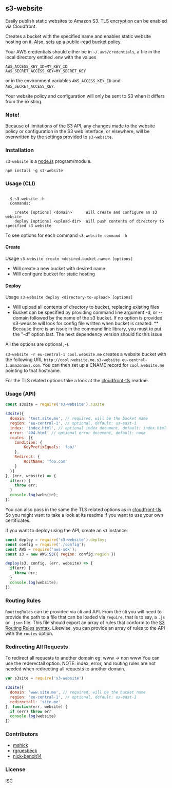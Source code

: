 ## s3-website

Easily publish static websites to Amazon S3. TLS encryption can be enabled via Cloudfront.

Creates a bucket with the specified name and enables static website hosting on it. Also, sets up a public-read bucket policy.

Your AWS credentials should either be in `~/.aws/credentials`, a file in the local directory entitled .env with the values
```
AWS_ACCESS_KEY_ID=MY_KEY_ID
AWS_SECRET_ACCESS_KEY=MY_SECRET_KEY
```
 or in the environment variables `AWS_ACCESS_KEY_ID` and `AWS_SECRET_ACCESS_KEY`.

Your website policy and configuration will only be sent to S3 when it differs
from the existing.

### Note!

Because of limitations of the S3 API, any changes made to the website policy or
configuration in the S3 web interface, or elsewhere, will be overwritten by the
settings provided to `s3-website`.

### Installation

`s3-website` is a [node.js](http://nodejs.org) program/module.

```
npm install -g s3-website
```


### Usage (CLI)

```

  $ s3-website -h
  Commands:

    create [options] <domain>      Will create and configure an s3 website
    deploy [options] <upload-dir>  Will push contents of directory to specified s3 website
```
To see options for each command  `s3-website command -h`

#### Create
  Usage `s3-website create <desired.bucket.name> [options]`
  * Will create a new bucket with desired name
  * Will configure bucket for static hosting

#### Deploy
  Usage `s3-website deploy <directory-to-upload> [options]`
  * Will upload all contents of directory to bucket, replacing existing files
  * Bucket can be specified by providing command line argument -d, or --domain
    followed by the name of the s3 bucket. If no option is provided s3-website
    will look for config file written when bucket is created.
  ** Because there is an issue in the command line library, you must to put the "-d" option last.
    The next dependency version should fix this issue


All the options are optional ;-).

`s3-website -r eu-central-1 cool.website.me` creates a website bucket with the following URL `http://cool.website.me.s3-website.eu-central-1.amazonaws.com`.
You can then set up a CNAME record for `cool.website.me` pointing to that hostname.

For the TLS related options take a look at the [cloudfront-tls](https://github.com/klaemo/cloudfront-tls) readme.

### Usage (API)

```javascript
const s3site = require('s3-website').s3site

s3site({
  domain: 'test.site.me', // required, will be the bucket name
  region: 'eu-central-1', // optional, default: us-east-1
  index: 'index.html', // optional index document, default: index.html
  error: '404.html' // optional error document, default: none
  routes: [{
    Condition: {
        KeyPrefixEquals: 'foo/'
    },
    Redirect: {
        HostName: 'foo.com'
    }
  }]
}, (err, website) => {
  if(err) {
    throw err;
  }
  console.log(website);
})
```

You can also pass in the same the TLS related options as in [cloudfront-tls](https://github.com/klaemo/cloudfront-tls). So you might want to take a look at its readme if you want to use your own certificates.

If you want to deploy using the API, create an `s3` instance:

```javascript
const deploy = require('s3-website').deploy;
const config = require('./config');
const AWS = require('aws-sdk');
const s3 = new AWS.S3({ region: config.region })

deploy(s3, config, (err, website) => {
  if(err) {
    throw err;
  }
  console.log(website);
})
```

### Routing Rules

`RoutingRules` can be provided via cli and API. From the cli you will need to provide the path to
a file that can be loaded via `require`, that is to say, a `.js` or `.json` file. This file
should export an array of rules that conform to the [S3 Routing Rules syntax](http://docs.aws.amazon.com/AmazonS3/latest/dev/HowDoIWebsiteConfiguration.html#configure-bucket-as-website-routing-rule-syntax). Likewise, you can provide an
array of rules to the API with the `routes` option.

### Redirecting All Requests
To redirect all requests to another domain eg: www -> non www
You can use the rederectall option. NOTE: index, error, and routing rules are not needed when redirecting all requests to another domain.
```javascript
var s3site = require('s3-website')

s3site({
  domain: 'www.site.me', // required, will be the bucket name
  region: 'eu-central-1', // optional, default: us-east-1
  redirectall: 'site.me'
}, function(err, website) {
  if (err) throw err
  console.log(website)
})
```

### Contributors

- [mshick](https://github.com/mshick)
- [rgruesbeck](https://github.com/rgruesbeck)
- [nick-benoit14](https://github.com/nick-benoit14)

### License
ISC
